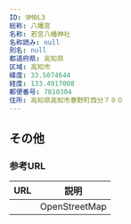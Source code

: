 ```yaml
---
ID: 9M0L3
総称: 八幡宮
名称: 若宮八幡神社
名称読み: null
別名: null
都道府県: 高知県
区域: 高知市
緯度: 33.5074644
経度: 133.4917008
郵便番号: 7810304
住所: 高知県高知市春野町西分７８０
---
```


## その他

### 参考URL

| URL | 説明          |
| --- | ------------- |
|     | OpenStreetMap |
